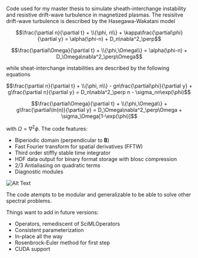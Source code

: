 ﻿Code used for my master thesis to simulate sheath-interchange instability and resistive drift-wave turbulence in magnetized plasmas.
The resisitve drift-wave turbulence is described by the Hasegawa-Wakatani model

$$\frac{\partial n}{\partial t} + \\{\phi, n\\} + \kappa\frac{\partial\phi}{\partial y} = \alpha(\phi-n) + D_n\nabla^2_\perp$$

$$\frac{\partial\Omega}{\partial t} + \\{\phi,\Omega\\} = \alpha(\phi-n) + D_\Omega\nabla^2_\perp\Omega$$

while sheat-interchange instabilities are described by the following equations

$$\frac{\partial n}{\partial t} + \\{\phi, n\\} - gn\frac{\partial\phi}{\partial y} + g\frac{\partial n}{\partial y} = D_n\nabla^2_\perp n - \sigma_nn\exp(\phi)$$

$$\frac{\partial\Omega}{\partial t} + \\{\phi,\Omega\\} + g\frac{\partial\ln(n)}{\partial y} = D_\Omega\nabla^2_\perp\Omega + \sigma_\Omega[1-\exp(\phi)]$$

with $\Omega = \nabla^2\phi$. The code features:
* Biperiodic domain (perpendicular to $\textbf{B}$)
* Fast Fourier transform for spatial derivatives (FFTW)
* Third order stiffly stable time integrator
* HDF data output for binary format storage with blosc compression
* 2/3 Antialiasing on quadratic terms
* Diagnostic modules

![Alt Text](vorticity.gif)

The code atempts to be modular and generalizable to be able to solve other spectral problems. 

Things want to add in future versions:
* Operators, remediscent of SciMLOperators
* Consistent parameterization
* In-place all the way
* Rosenbrock-Euler method for first step
* CUDA support
